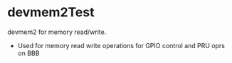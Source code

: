 # devmem2Test
devmem2 for memory read/write.

- Used for memory read write operations for GPIO control and PRU oprs on BBB
